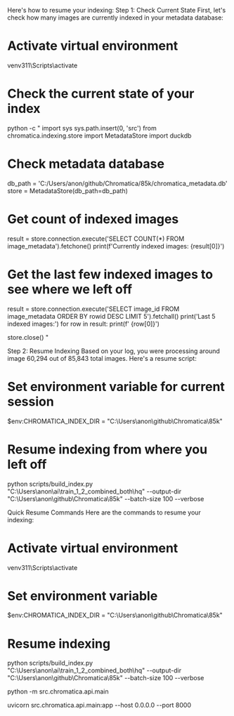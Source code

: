 Here's how to resume your indexing:
Step 1: Check Current State
First, let's check how many images are currently indexed in your metadata database:

# Activate virtual environment
venv311\Scripts\activate

# Check the current state of your index
python -c "
import sys
sys.path.insert(0, 'src')
from chromatica.indexing.store import MetadataStore
import duckdb

# Check metadata database
db_path = 'C:/Users/anon/github/Chromatica/85k/chromatica_metadata.db'
store = MetadataStore(db_path=db_path)

# Get count of indexed images
result = store.connection.execute('SELECT COUNT(*) FROM image_metadata').fetchone()
print(f'Currently indexed images: {result[0]}')

# Get the last few indexed images to see where we left off
result = store.connection.execute('SELECT image_id FROM image_metadata ORDER BY rowid DESC LIMIT 5').fetchall()
print('Last 5 indexed images:')
for row in result:
    print(f'  {row[0]}')

store.close()
"


Step 2: Resume Indexing
Based on your log, you were processing around image 60,294 out of 85,843 total images. Here's a resume script:

# Set environment variable for current session
$env:CHROMATICA_INDEX_DIR = "C:\Users\anon\github\Chromatica\85k"

# Resume indexing from where you left off
python scripts/build_index.py "C:\Users\anon\ai\train\_1_2_combined_both\hq" --output-dir "C:\Users\anon\github\Chromatica\85k" --batch-size 100 --verbose



Quick Resume Commands
Here are the commands to resume your indexing:




# Activate virtual environment
venv311\Scripts\activate

# Set environment variable
$env:CHROMATICA_INDEX_DIR = "C:\Users\anon\github\Chromatica\85k"

# Resume indexing
python scripts/build_index.py "C:\Users\anon\ai\train\_1_2_combined_both\hq" --output-dir "C:\Users\anon\github\Chromatica\85k" --batch-size 100 --verbose





python -m src.chromatica.api.main


uvicorn src.chromatica.api.main:app --host 0.0.0.0 --port 8000




